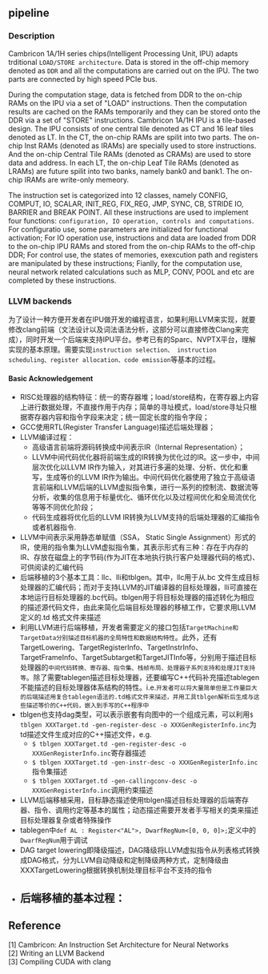 ## pipeline
### Description
Cambricon 1A/1H series chips(Intelligent Processing Unit, IPU) adapts trditional `LOAD/STORE architecture`. Data is stored in the off-chip memory denoted as `DDR` and all the computations are carried out on the IPU. The two parts are connected by high speed PCIe bus.

During the computation stage, data is fetched from DDR to the on-chip RAMs on the IPU via a set of "LOAD" instructions. Then the computation results are cached on the RAMs temporarily and they can be stored onto the DDR via a set of "STORE" instructions.
Cambricon 1A/1H IPU is a tile-based design. The IPU consists of one central tile denoted as CT and 16 leaf tiles denoted as LT. In the CT, the on-chip RAMs are spilit into two parts. The on-chip Inst RAMs (denoted as IRAMs) are specially used to store instructions. And the on-chip Central Tile RAMs (denoted as CRAMs) are used to store data and address. In each LT, the on-chip Leaf Tile RAMs (denoted as LRAMs) are future spilit into two banks, namely bank0 and bank1. The on-chip IRAMs are write-only memeory.

The instruction set is categorized into 12 classes, namely CONFIG, COMPUT, IO, SCALAR, INIT_REG, FIX_REG, JMP, SYNC, CB, STRIDE IO, BARRIER and BREAK POINT. All these instructions are used to implement four functions: `configuration, IO operation, controls and computations`. For configuratio use, some parameters are initialized for functional activation; For IO operation use, instructions and data are loaded from DDR to the on-chip IPU RAMs and stored from the on-chip RAMs to the off-chip DDR; For control use, the states of memories, exexcution path and registers are manipulated by these instructions; Fianlly, for the computation use, neural network related calculations such as MLP, CONV, POOL and etc are completed by these instructions.

### LLVM backends
为了设计一种方便开发者在IPU做开发的编程语言，如果利用LLVM来实现，就要修改clang前端（文法设计以及词法语法分析，这部分可以直接修改Clang来完成），同时开发一个后端来支持IPU平台。参考已有的Sparc、NVPTX平台，理解实现的基本原理。需要实现`instruction selection、 instruction scheduling、register allocation、code emission`等基本的过程。

#### Basic Acknowledgement
- RISC处理器的结构特征：统一的寄存器堆；load/store结构，在寄存器上内容上进行数据处理，不直接作用于内存；简单的寻址模式，load/store寻址只根据寄存器内容和指令字段来决定；统一固定长度的指令字段；
- GCC使用RTL(Register Transfer Language)描述后端处理器；
- LLVM编译过程：
  - 高级语言前端将源码转换成中间表示IR（Internal Representation）；
  - LLVM中间代码优化器将前端生成的IR转换为优化过的IR。这一步中，中间层次优化以LLVM IR作为输入，对其进行多遍的处理、分析、优化和重写，生成等价的LLVM IR作为输出。中间代码优化器使用了独立于高级语言前端和LLVM后端的LLVM虚拟指令集，进行一系列的控制流、数据流等分析，收集的信息用于标量优化、循环优化以及过程间优化和全局流优化等等不同优化阶段；
  - 代码生成器将优化后的LLVM IR转换为LLVM支持的后端处理器的汇编指令或者机器指令.
- LLVM中间表示采用静态单赋值（SSA， Static Single Assignment）形式的IR，使用的指令集为LLVM虚拟指令集，其表示形式有三种：存在于内存的IR、存放在磁盘上的字节码(作为JIT在本地执行执行客户处理器代码的格式)、可供阅读的汇编代码
- 后端移植的3个基本工具：llc、lli和tblgen。其中，llc用于从.bc 文件生成目标处理器的汇编代码；而对于支持LLVM的JIT编译器的目标处理器，lli可直接在本地运行目标处理器的.bc代码。tblgen用于将目标处理器的描述转化为相应的描述源代码文件，由此来简化后端目标处理器的移植工作，它要求用LLVM 定义的.td 格式文件来描述
- 利用LLVM进行后端移植，开发者需要定义的接口包括`TargetMachine和TargetData分别描述目标机器的全局特性和数据结构特性`。此外，还有TargetLowering、TargetRegisterInfo、TargetInstrInfo、TargetFrameInfo、TargetSubtarget和TargetJITInfo等，分别用于描述目标处理器的`中间代码转换、寄存器、指令集、栈帧布局、处理器子系列支持和处理JIT支持等`。除了需要tablegen描述目标处理器，还要编写C++代码补充描述tablegen不能描述的目标处理器体系结构的特性。i.e.`开发者可以将大量简单但是工作量巨大的后端描述用复合tablegen语法的.td格式文件来描述，并用工具tblgen解析后生成与这些描述等价的C++代码，嵌入到手写的C++程序中`
- tblgen也支持dag类型，可以表示嵌套有向图中的一个组成元素，可以利用`$ tblgen XXXTarget.td -gen-register-desc -o XXXGenRegisterInfo.inc`为td描述文件生成对应的C++描述文件，e.g.
  - `$ tblgen XXXTarget.td -gen-register-desc -o XXXGenRegisterInfo.inc`寄存器描述
  - `$ tblgen XXXTarget.td -gen-instr-desc -o XXXGenRegisterInfo.inc`指令集描述
  - `$ tblgen XXXTarget.td -gen-callingconv-desc -o XXXGenRegisterInfo.inc`调用约束描述
- LLVM后端移植采用，目标静态描述使用tblgen描述目标处理器的后端寄存器、指令、调用约定等基本的属性；动态描述需要开发者手写相关的类来描述目标处理器复杂或者特殊操作
- tablegen中```def AL : Register<"AL">, DwarfRegNum<[0, 0, 0]>;```定义中的`DwarfRegNum`用于调试
- DAG target lowering即降级描述，DAG降级将LLVM虚拟指令从列表格式转换成DAG格式，分为LLVM自动降级和定制降级两种方式，定制降级由XXXTargetLowering根据转换机制处理目标平台不支持的指令
- 后端移植的基本过程：
  - 

## Reference
[1] Cambricon: An Instruction Set Architecture for Neural Networks</br>
[2] Writing an LLVM Backend<br>
[3] Compiling CUDA with clang<br>

